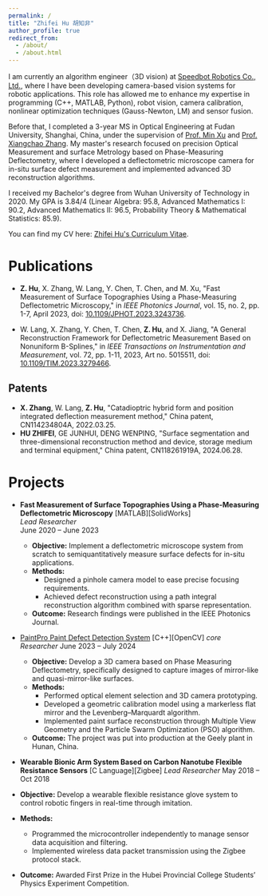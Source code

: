 ```yaml
---
permalink: /
title: "Zhifei Hu 胡知非"
author_profile: true
redirect_from: 
  - /about/
  - /about.html
---
```

  
  



I am currently an algorithm engineer（3D vision) at [Speedbot Robotics Co., Ltd.](https://www.speedbot.com/en/home), where I have been developing camera-based vision systems for robotic applications. This role has allowed me to enhance my expertise in programming (C++, MATLAB, Python), robot vision, camera calibration, nonlinear optimization techniques (Gauss-Newton, LM) and sensor fusion.  


Before that, I completed a 3-year MS in Optical Engineering at Fudan University, Shanghai, China, under the supervision of [Prof. Min Xu](https://www.researchgate.net/profile/Min-Xu-47) and [Prof. Xiangchao Zhang](https://scholar.google.com/citations?user=Wzza51sAAAAJ&hl). My master's research focused on precision Optical Measurement and surface Metrology based on Phase-Measuring Deflectometry, where I developed a deflectometric microscope camera for in-situ surface defect measurement and implemented advanced 3D reconstruction algorithms.  

I received my Bachelor's degree from Wuhan University of Technology in 2020. My GPA is 3.84/4 (Linear Algebra: 95.8, Advanced Mathematics I: 90.2, Advanced Mathematics II: 96.5, Probability Theory & Mathematical Statistics: 85.9).




You can find my CV here: [Zhifei Hu's Curriculum Vitae](../zhifeihu/assets/Curriculum_Vitae.pdf).  
  





Publications
======
- **Z. Hu**, X. Zhang, W. Lang, Y. Chen, T. Chen, and M. Xu, "Fast Measurement of Surface Topographies Using a Phase-Measuring Deflectometric Microscopy," in *IEEE Photonics Journal*, vol. 15, no. 2, pp. 1-7, April 2023, doi: [10.1109/JPHOT.2023.3243736](https://doi.org/10.1109/JPHOT.2023.3243736).  

- W. Lang, X. Zhang, Y. Chen, T. Chen, **Z. Hu**, and X. Jiang, "A General Reconstruction Framework for Deflectometric Measurement Based on Nonuniform B-Splines," in *IEEE Transactions on Instrumentation and Measurement*, vol. 72, pp. 1-11, 2023, Art no. 5015511, doi: [10.1109/TIM.2023.3279466](https://doi.org/10.1109/TIM.2023.3279466).
## Patents

- **X. Zhang**, W. Lang, **Z. Hu**, "Catadioptric hybrid form and position integrated deflection measurement method," China patent, CN114234804A, 2022.03.25.
- **HU ZHIFEI**, GE JUNHUI, DENG WENPING, "Surface segmentation and three-dimensional reconstruction method and device, storage medium and terminal equipment," China patent, CN118261919A, 2024.06.28.

Projects
======
- **Fast Measurement of Surface Topographies Using a Phase-Measuring Deflectometric Microscopy** [MATLAB][SolidWorks]  
  _Lead Researcher_  
  June 2020 – June 2023  
  - **Objective:** Implement a deflectometric microscope system from scratch to semiquantitatively measure surface defects for in-situ applications.
  - **Methods:**  
    - Designed a pinhole camera model to ease precise focusing requirements.
    - Achieved defect reconstruction using a path integral reconstruction algorithm combined with sparse representation.
  - **Outcome:** Research findings were published in the IEEE Photonics Journal.

- [PaintPro Paint Defect Detection System](https://www.youtube.com/watch?v=yxMVsodcq9g) [C++][OpenCV] 
_core Researcher_ 
  June 2023 – July 2024  
  - **Objective:** Develop a 3D camera based on Phase Measuring Deflectometry, specifically designed to capture images of mirror-like and quasi-mirror-like surfaces.
  - **Methods:**  
    - Performed optical element selection and 3D camera prototyping.
    - Developed a geometric calibration model using a markerless flat mirror and the Levenberg–Marquardt algorithm.
    - Implemented paint surface reconstruction through Multiple View Geometry and the Particle Swarm Optimization (PSO) algorithm.
  - **Outcome:** The project was put into production at the Geely plant in Hunan, China.  
     
- **Wearable Bionic Arm System Based on Carbon Nanotube Flexible Resistance Sensors** [C Language][Zigbee] 
_Lead Researcher_
 May 2018 – Oct 2018 
 - **Objective:** Develop a wearable flexible resistance glove system to control robotic fingers in real-time through imitation.
 - **Methods:**  
   - Programmed the microcontroller independently to manage sensor data acquisition and filtering.
   - Implemented wireless data packet transmission using the Zigbee protocol stack.
 - **Outcome:**  Awarded First Prize in the Hubei Provincial College Students’ Physics Experiment Competition.




<script type="text/javascript" id="mapmyvisitors" src="//mapmyvisitors.com/map.js?d=GEhdGIbOG32h2Q8w37luwT2_t4cxcme5XAyihcbA5Ns&cl=ffffff&w=a"></script>

